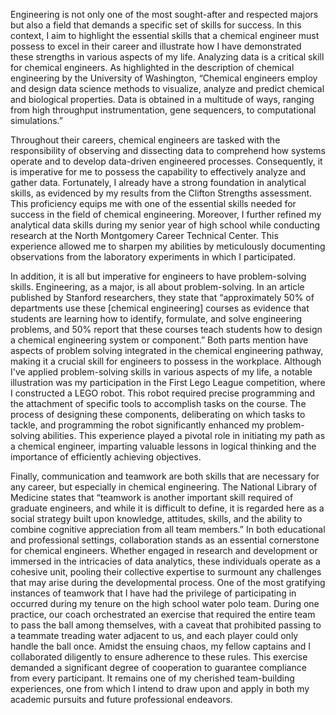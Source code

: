Engineering is not only one of the most sought-after and respected majors but also a field that demands a specific set of skills for success. In this context, I aim to highlight the essential skills that a chemical engineer must possess to excel in their career and illustrate how I have demonstrated these strengths in various aspects of my life.
Analyzing data is a critical skill for chemical engineers. As highlighted in the description of chemical engineering by the University of Washington, “Chemical engineers employ and design data science methods to visualize, analyze and predict chemical and biological properties. Data is obtained in a multitude of ways, ranging from high throughput instrumentation, gene sequencers, to computational simulations.” 

Throughout their careers, chemical engineers are tasked with the responsibility of observing and dissecting data to comprehend how systems operate and to develop data-driven engineered processes. Consequently, it is imperative for me to possess the capability to effectively analyze and gather data. Fortunately, I already have a strong foundation in analytical skills, as evidenced by my results from the Clifton Strengths assessment. This proficiency equips me with one of the essential skills needed for success in the field of chemical engineering. Moreover, I further refined my analytical data skills during my senior year of high school while conducting research at the North Montgomery Career Technical Center. This experience allowed me to sharpen my abilities by meticulously documenting observations from the laboratory experiments in which I participated.

In addition, it is all but imperative for engineers to have problem-solving skills. Engineering, as a major, is all about problem-solving. In an article published by Stanford researchers, they state that “approximately 50% of departments use these [chemical engineering] courses as evidence that students are learning how to identify, formulate, and solve engineering problems, and 50% report that these courses teach students how to design a chemical engineering system or component.” Both parts mention have aspects of problem solving integrated in the chemical engineering pathway, making it a crucial skill for engineers to possess in the workplace. Although I've applied problem-solving skills in various aspects of my life, a notable illustration was my participation in the First Lego League competition, where I constructed a LEGO robot. This robot required precise programming and the attachment of specific tools to accomplish tasks on the course. The process of designing these components, deliberating on which tasks to tackle, and programming the robot significantly enhanced my problem-solving abilities. This experience played a pivotal role in initiating my path as a chemical engineer, imparting valuable lessons in logical thinking and the importance of efficiently achieving objectives.

Finally, communication and teamwork are both skills that are necessary for any career, but especially in chemical engineering. The National Library of Medicine states that “teamwork is another important skill required of graduate engineers, and while it is difficult to define, it is regarded here as a social strategy built upon knowledge, attitudes, skills, and the ability to combine cognitive appreciation from all team members.” In both educational and professional settings, collaboration stands as an essential cornerstone for chemical engineers. Whether engaged in research and development or immersed in the intricacies of data analytics, these individuals operate as a cohesive unit, pooling their collective expertise to surmount any challenges that may arise during the developmental process. One of the most gratifying instances of teamwork that I have had the privilege of participating in occurred during my tenure on the high school water polo team. During one practice, our coach orchestrated an exercise that required the entire team to pass the ball among themselves, with a caveat that prohibited passing to a teammate treading water adjacent to us, and each player could only handle the ball once. Amidst the ensuing chaos, my fellow captains and I collaborated diligently to ensure adherence to these rules. This exercise demanded a significant degree of cooperation to guarantee compliance from every participant. It remains one of my cherished team-building experiences, one from which I intend to draw upon and apply in both my academic pursuits and future professional endeavors.

